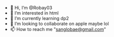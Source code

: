 - 👋 Hi, I’m @Robay03
- 👀 I’m interested in html
- 🌱 I’m currently learning dp2
- 💞️ I’m looking to collaborate on apple maybe lol
- 📫 How to reach me "sanglobae@gmail.com"

<!---
Robay03/Robay03 is a ✨ special ✨ repository because its `README.md` (this file) appears on your GitHub profile.
You can click the Preview link to take a look at your changes.
--->

